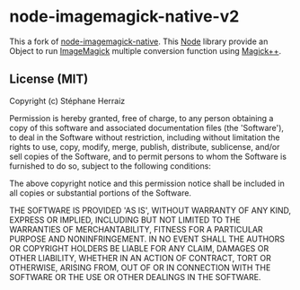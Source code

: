 # node-imagemagick-native-v2

This a fork of [node-imagemagick-native](https://github.com/elad/node-imagemagick-native). This [Node](http://nodejs.org/) library provide an Object to run [ImageMagick](http://www.imagemagick.org/) multiple conversion function using [Magick++](http://www.imagemagick.org/Magick++/).

<a name='license'></a>

## License (MIT)

Copyright (c) Stéphane Herraiz

Permission is hereby granted, free of charge, to any person obtaining a copy
of this software and associated documentation files (the 'Software'), to deal
in the Software without restriction, including without limitation the rights
to use, copy, modify, merge, publish, distribute, sublicense, and/or sell
copies of the Software, and to permit persons to whom the Software is
furnished to do so, subject to the following conditions:

The above copyright notice and this permission notice shall be included in
all copies or substantial portions of the Software.

THE SOFTWARE IS PROVIDED 'AS IS', WITHOUT WARRANTY OF ANY KIND, EXPRESS OR
IMPLIED, INCLUDING BUT NOT LIMITED TO THE WARRANTIES OF MERCHANTABILITY,
FITNESS FOR A PARTICULAR PURPOSE AND NONINFRINGEMENT. IN NO EVENT SHALL THE
AUTHORS OR COPYRIGHT HOLDERS BE LIABLE FOR ANY CLAIM, DAMAGES OR OTHER
LIABILITY, WHETHER IN AN ACTION OF CONTRACT, TORT OR OTHERWISE, ARISING FROM,
OUT OF OR IN CONNECTION WITH THE SOFTWARE OR THE USE OR OTHER DEALINGS IN
THE SOFTWARE.
